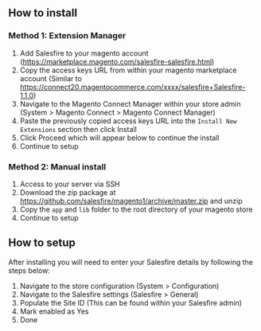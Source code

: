 ## How to install

### Method 1: Extension Manager

1. Add Salesfire to your magento account (https://marketplace.magento.com/salesfire-salesfire.html)
2. Copy the access keys URL from within your magento marketplace account (Similar to https://connect20.magentocommerce.com/xxxx/salesfire+Salesfire-1.1.0)
3. Navigate to the Magento Connect Manager within your store admin (System > Magento Connect > Magento Connect Manager)
4. Paste the previously copied access keys URL into the `Install New Extensions` section then click Install
5. Click Proceed which will appear below to continue the install
6. Continue to setup

### Method 2: Manual install

1. Access to your server via SSH
2. Download the zip package at https://github.com/salesfire/magento1/archive/master.zip and unzip
3. Copy the `app` and `lib` folder to the root directory of your magento store
4. Continue to setup


## How to setup

After installing you will need to enter your Salesfire details by following the steps below:

1. Navigate to the store configuration (System > Configuration)
2. Navigate to the Salesfire settings (Salesfire > General)
4. Populate the Site ID (This can be found within your Salesfire admin)
5. Mark enabled as Yes
6. Done

